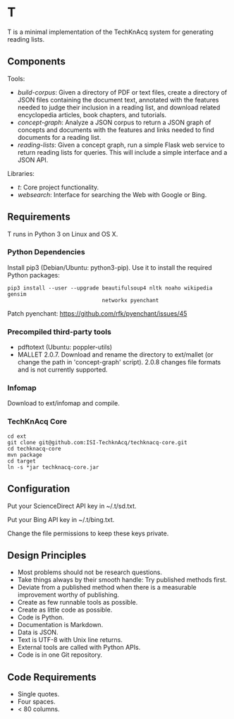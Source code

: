 # T

T is a minimal implementation of the TechKnAcq system for generating
reading lists.


## Components

Tools:
- *build-corpus*:
  Given a directory of PDF or text files, create a directory of JSON files
  containing the document text, annotated with the features needed to judge
  their inclusion in a reading list, and download related encyclopedia
  articles, book chapters, and tutorials.
- *concept-graph*:
  Analyze a JSON corpus to return a JSON graph of concepts and documents
  with the features and links needed to find documents for a reading
  list.
- *reading-lists*:
  Given a concept graph, run a simple Flask web service to return reading
  lists for queries. This will include a simple interface and a JSON API.

Libraries:
- *t*:
  Core project functionality.
- *websearch*:
  Interface for searching the Web with Google or Bing.


## Requirements

T runs in Python 3 on Linux and OS X.

### Python Dependencies

Install pip3 (Debian/Ubuntu: python3-pip). Use it to install the
required Python packages:

    pip3 install --user --upgrade beautifulsoup4 nltk noaho wikipedia gensim
                                  networkx pyenchant

Patch pyenchant:
  https://github.com/rfk/pyenchant/issues/45

### Precompiled third-party tools

- pdftotext (Ubuntu: poppler-utils)
- MALLET 2.0.7. Download and rename the directory to ext/mallet (or change
  the path in 'concept-graph' script). 2.0.8 changes file formats and is
  not currently supported.

### Infomap

Download to ext/infomap and compile.

### TechKnAcq Core

    cd ext
    git clone git@github.com:ISI-TechknAcq/techknacq-core.git
    cd techknacq-core
    mvn package
    cd target
    ln -s *jar techknacq-core.jar


## Configuration

Put your ScienceDirect API key in ~/.t/sd.txt.

Put your Bing API key in ~/.t/bing.txt.

Change the file permissions to keep these keys private.


## Design Principles

- Most problems should not be research questions.
- Take things always by their smooth handle: Try published methods first.
- Deviate from a published method when there is a measurable improvement
  worthy of publishing.
- Create as few runnable tools as possible.
- Create as little code as possible.
- Code is Python.
- Documentation is Markdown.
- Data is JSON.
- Text is UTF-8 with Unix line returns.
- External tools are called with Python APIs.
- Code is in one Git repository.


## Code Requirements

- Single quotes.
- Four spaces.
- < 80 columns.
